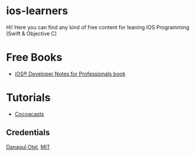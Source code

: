 # ios-learners
Hi!
Here you can find any kind of free content for leaning IOS Programming (Swift & Objective C)

# Free Books
* [iOS® Developer Notes for Professionals book](https://books.goalkicker.com/iOSBook/)

# Tutorials
* [Cocoacasts](https://cocoacasts.com)

## Credentials
[Danagul Otel](https://github.com/danchokobo),
[MIT](http://opensource.org/licenses/mit-license.html)


